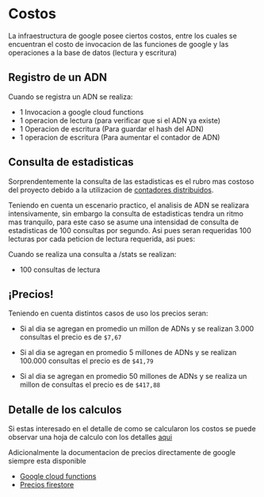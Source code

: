 # Costos

La infraestructura de google posee ciertos costos, entre los cuales se encuentran el costo de invocacion de las funciones de google y las operaciones a la base de datos (lectura y escritura)

## Registro de un ADN

Cuando se registra un ADN se realiza:

- 1 Invocacion a google cloud functions
- 1 operacion de lectura (para verificar que si el ADN ya existe)
- 1 Operacion de escritura (Para guardar el hash del ADN)
- 1 operacion de escritura (Para aumentar el contador de ADN)

## Consulta de estadisticas

Sorprendentemente la consulta de las estadisticas es el rubro mas costoso del proyecto debido a la utilizacion de [contadores distribuidos](https://cloud.google.com/firestore/docs/solutions/counters?hl=es-419).

Teniendo en cuenta un escenario practico, el analisis de ADN se realizara intensivamente, sin embargo la consulta de estadisticas tendra un ritmo mas tranquilo, para este caso se asume una intensidad de consulta de estadisticas de 100 consultas por segundo. Asi pues seran requeridas 100 lecturas por cada peticion de lectura requerida, asi pues:

Cuando se realiza una consulta a /stats se realizan:

- 100 consultas de lectura

## ¡Precios!

Teniendo en cuenta distintos casos de uso los precios seran:

- Si al dia se agregan en promedio un millon de ADNs y se realizan 3.000 consultas el precio es de `$7,67`

- Si al dia se agregan en promedio 5 millones de ADNs y se realizan 100.000 consultas el precio es de `$41,79`

- Si al dia se agregan en promedio 50 millones de ADNs y se realiza un millon de consultas el precio es de `$417,88`

## Detalle de los calculos

Si estas interesado en el detalle de como se calcularon los costos se puede observar una hoja de calculo con los detalles [aqui](https://firebasestorage.googleapis.com/v0/b/challengeml-8e9b9.appspot.com/o/Costos%20Mutantes%20ADN.pdf?alt=media)

Adicionalmente la documentacion de precios directamente de google siempre esta disponible

- [Google cloud functions](https://cloud.google.com/functions/pricing)
- [Precios firestore](https://firebase.google.com/docs/firestore/pricing?hl=es-419)